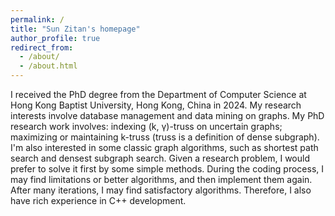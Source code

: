 ```yaml
---
permalink: /
title: "Sun Zitan's homepage"
author_profile: true
redirect_from: 
  - /about/
  - /about.html
---
```


I received the PhD degree from the Department of Computer Science at Hong Kong Baptist University, Hong Kong, China in 2024.
My research interests involve database management and data mining on graphs.
My PhD research work involves: indexing (k, &gamma;)-truss on uncertain graphs; maximizing or maintaining k-truss (truss is a definition of dense subgraph).
I'm also interested in some classic graph algorithms, such as shortest path search and densest subgraph search.
Given a research problem, I would prefer to solve it first by some simple methods. 
During the coding process, I may find limitations or better algorithms, and then implement them again.
After many iterations, I may find satisfactory algorithms.
Therefore, I also have rich experience in C++ development.




